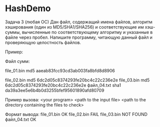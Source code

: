 # HashDemo

Задача 3 (любая ОС)
Дан файл, содержащий имена файлов, алгоритм хэширования (один из MD5/SHA1/SHA256) и
соответствующие им хэш-суммы, вычисленные по соответствующему алгоритму и указанные в
файле через пробел. Напишите программу, читающую данный файл и проверяющую
целостность файлов.

Пример:

Файл сумм:
<p>file_01.bin md5 aaeab83fcc93cd3ab003fa8bfd8d8906</p>
file_02.bin md5 6dc2d05c8374293fe20bc4c22c236e2e
file_03.bin md5 6dc2d05c8374293fe20bc4c22c236e2e
файл_04.txt sha1 da39a3ee5e6b4b0d3255bfef95601890afd80709

Пример вызова:
&lt;your program&gt; &lt;path to the input file&gt; &lt;path to the directory containing
the files to check&gt;

Формат вывода:
file_01.bin OK
file_02.bin FAIL
file_03.bin NOT FOUND
файл_04.txt OK
